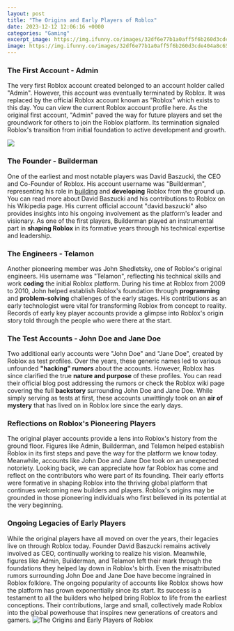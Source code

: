 ```yaml
---
layout: post
title: "The Origins and Early Players of Roblox"
date: 2023-12-12 12:06:16 +0000
categories: "Gaming"
excerpt_image: https://img.ifunny.co/images/32df6e77b1a0aff5f6b260d3cde404a8c65049fcba465a566f1449d11c3d7f96_1.jpg
image: https://img.ifunny.co/images/32df6e77b1a0aff5f6b260d3cde404a8c65049fcba465a566f1449d11c3d7f96_1.jpg
---
```


### The First Account - Admin 
The very first Roblox account created belonged to an account holder called "Admin". However, this account was eventually terminated by Roblox. It was replaced by the official Roblox account known as "Roblox" which exists to this day. You can view the current Roblox account profile here. As the original first account, "Admin" paved the way for future players and set the groundwork for others to join the Roblox platform. Its termination signaled Roblox's transition from initial foundation to active development and growth.

![](https://preview.redd.it/qrnias3dtc721.jpg?width=960&amp;crop=smart&amp;auto=webp&amp;s=24bfcc67a93f8d3d549ad3a0db9e496b6e4c0c05)
### The Founder - Builderman 
One of the earliest and most notable players was David Baszucki, the CEO and Co-Founder of Roblox. His account username was "Builderman", representing his role in [building](https://store.fi.io.vn/collection/french-bulldog) and **developing** Roblox from the ground up. You can read more about David Baszucki and his contributions to Roblox on his Wikipedia page. His current official account "david.baszucki" also provides insights into his ongoing involvement as the platform's leader and visionary. As one of the first players, Builderman played an instrumental part in **shaping Roblox** in its formative years through his technical expertise and leadership.
### The Engineers - Telamon 
Another pioneering member was John Shedletsky, one of Roblox's original engineers. His username was "Telamon", reflecting his technical skills and work **coding** the initial Roblox platform. During his time at Roblox from 2009 to 2010, John helped establish Roblox's foundation through **programming** and **problem-solving** challenges of the early stages. His contributions as an early technologist were vital for transforming Roblox from concept to reality. Records of early key player accounts provide a glimpse into Roblox's origin story told through the people who were there at the start.
### The Test Accounts - John Doe and Jane Doe
Two additional early accounts were "John Doe" and "Jane Doe", created by Roblox as test profiles. Over the years, these generic names led to various unfounded **"hacking" rumors** about the accounts. However, Roblox has since clarified the true **nature and purpose** of these profiles. You can read their official blog post addressing the rumors or check the Roblox wiki page covering the full **backstory** surrounding John Doe and Jane Doe. While simply serving as tests at first, these accounts unwittingly took on an **air of mystery** that has lived on in Roblox lore since the early days.
### Reflections on Roblox's Pioneering Players 
The original player accounts provide a lens into Roblox's history from the ground floor. Figures like Admin, Builderman, and Telamon helped establish Roblox in its first steps and pave the way for the platform we know today. Meanwhile, accounts like John Doe and Jane Doe took on an unexpected notoriety. Looking back, we can appreciate how far Roblox has come and reflect on the contributors who were part of its founding. Their early efforts were formative in shaping Roblox into the thriving global platform that continues welcoming new builders and players. Roblox's origins may be grounded in those pioneering individuals who first believed in its potential at the very beginning.
### Ongoing Legacies of Early Players 
While the original players have all moved on over the years, their legacies live on through Roblox today. Founder David Baszucki remains actively involved as CEO, continually working to realize his vision. Meanwhile, figures like Admin, Builderman, and Telamon left their mark through the foundations they helped lay down in Roblox's birth. Even the misattributed rumors surrounding John Doe and Jane Doe have become ingrained in Roblox folklore. The ongoing popularity of accounts like Roblox shows how the platform has grown exponentially since its start. Its success is a testament to all the builders who helped bring Roblox to life from the earliest conceptions. Their contributions, large and small, collectively made Roblox into the global powerhouse that inspires new generations of creators and gamers.
![The Origins and Early Players of Roblox](https://img.ifunny.co/images/32df6e77b1a0aff5f6b260d3cde404a8c65049fcba465a566f1449d11c3d7f96_1.jpg)